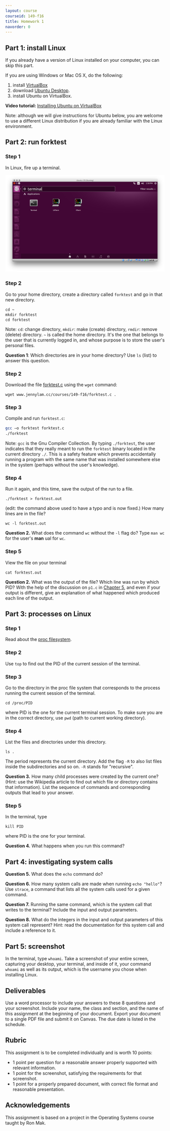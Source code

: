```yaml
---
layout: course
courseid: 149-f16
title: Homework 1
navorder: 0
---
```


## Part 1: install Linux

If you already have a version of Linux installed on your computer, you can skip this part.

If you are using Windows or Mac OS X, do the following:

1. install [VirtualBox](https://www.virtualbox.org/wiki/Downloads)
2. download [Ubuntu Desktop](http://www.ubuntu.com/download/desktop).
3. install Ubuntu on VirtualBox.

__Video tutorial:__ [Installing Ubuntu on VirtualBox](https://www.youtube.com/watch?v=LIuRUvr03as&list=PLMhjbbkN7ahyejodIucz5h-mBruTctFS3&index=2)

Note: although we will give instructions for Ubuntu below, you are welcome to use a different Linux distribution if you are already familiar with the Linux environment.

## Part 2: run forktest

### Step 1
In Linux, fire up a terminal.

![Starting the terminal in Ubuntu](start_terminal.png)

### Step 2
Go to your home directory, create a directory called `forktest` and go in that new directory.

```
cd ~
mkdir forktest
cd forktest
```

Note: `cd`: change directory, `mkdir`: make (create) directory, `rmdir`: remove (delete) directory. `~` is called the home directory. It's the one that belongs to the user that is currently logged in, and whose purpose is to store the user's personal files.

__Question 1__: Which directories are in your home directory? Use `ls` (list) to answer this question.

### Step 2

Download the file [forktest.c](forktest.c) using the `wget` command:

```
wget www.jennylam.cc/courses/149-f16/forktest.c .
```

### Step 3

Compile and run `forktest.c`:

```bash
gcc –o forktest forktest.c
./forktest
```

Note: `gcc` is the Gnu Compiler Collection. By typing `./forktest`, the user indicates that they really meant to run the `forktest` binary located in the current directory `./`. This is a safety feature which prevents accidentally running a program with the same name that was installed somewhere else in the system (perhaps without the user's knowledge).

### Step 4

Run it again, and this time, save the output of the run to a file.

```
./forktest > forktest.out
```

(edit: the command above used to have a typo and is now fixed.)
How many lines are in the file?

```
wc -l forktest.out
```

__Question 2.__ What does the command `wc` without the `-l` flag do? Type `man wc` for the user's __man__ ual for `wc`.

### Step 5

View the file on your terminal

```
cat forktest.out
```

__Question 2.__ What was the output of the file? Which line was run by which PID? With the help of the discussion on `p1.c` in [Chapter 5](http://pages.cs.wisc.edu/~remzi/OSTEP/cpu-api.pdf), and even if your output is different, give an explanation of what happened which produced each line of the output.

## Part 3: processes on Linux

### Step 1

Read about the [proc filesystem](https://en.wikipedia.org/wiki/Procfs#Linux).

### Step 2

Use `top` to find out the PID of the current session of the terminal.

### Step 3

Go to the directory in the proc file system that corresponds to the process running the current session of the terminal.

```
cd /proc/PID
```

where PID is the one for the current terminal session. To make sure you are in the correct directory, use `pwd` (path to current working directory).


### Step 4

List the files and directories under this directory.

```
ls .
```

The period represents the current directory. Add the flag `-R` to also list files inside the subdirectories and so on. `-R` stands for "recursive".

__Question 3.__ How many child processes were created by the current one? (Hint: use the Wikipedia article to find out which file or directory contains that information). List the sequence of commands and corresponding outputs that lead to your answer.

### Step 5

In the terminal, type

```
kill PID
```

where PID is the one for your terminal.

__Question 4.__ What happens when you run this command?

## Part 4: investigating system calls

__Question 5.__ What does the `echo` command do?

__Question 6.__ How many system calls are made when running `echo "hello"`? Use `strace`, a command that lists all the system calls used for a given command.

__Question 7.__ Running the same command, which is the system call that writes to the terminal? Include the input and output parameters.

__Question 8.__ What do the integers in the input and output parameters of this system call represent? Hint: read the documentation for this system call and include a reference to it.


## Part 5: screenshot

In the terminal, type `whoami`. Take a screenshot of your entire screen, capturing your desktop, your terminal, and inside of it, your command `whoami` as well as its output, which is the username you chose when installing Linux.

## Deliverables

Use a word processor to include your answers to these 8 questions and your screenshot. Include your name, the class and section, and the name of this assignment at the beginning of your document. Export your document to a single PDF file and submit it on Canvas. The due date is listed in the schedule.

## Rubric

This assignment is to be completed individually and is worth 10 points:

* 1 point per question for a reasonable answer properly supported with relevant information.
* 1 point for the screenshot, satisfying the requirements for that screenshot.
* 1 point for a properly prepared document, with correct file format and reasonable presentation.

## Acknowledgements

This assignment is based on a project in the Operating Systems course taught by Ron Mak.
